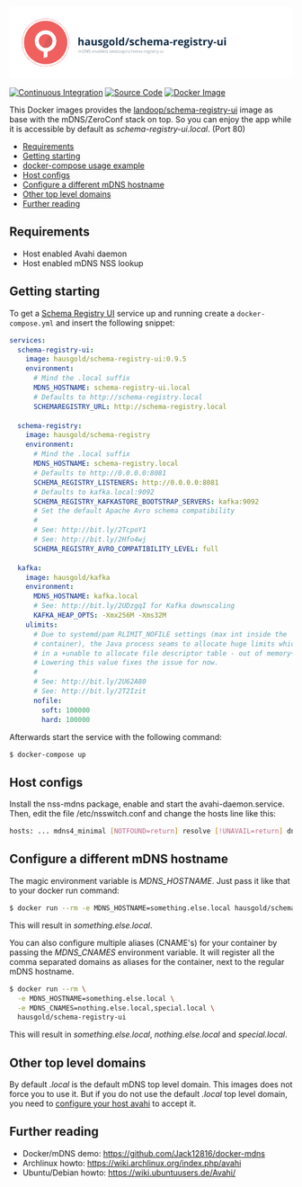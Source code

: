 ![mDNS enabled landoop/schema-registry-ui](https://raw.githubusercontent.com/hausgold/docker-schema-registry-ui/master/docs/assets/project.png)

[![Continuous Integration](https://github.com/hausgold/docker-schema-registry-ui/actions/workflows/package.yml/badge.svg?branch=master)](https://github.com/hausgold/docker-schema-registry-ui/actions/workflows/package.yml)
[![Source Code](https://img.shields.io/badge/source-on%20github-blue.svg)](https://github.com/hausgold/docker-schema-registry-ui)
[![Docker Image](https://img.shields.io/badge/image-on%20docker%20hub-blue.svg)](https://hub.docker.com/r/hausgold/schema-registry-ui/)

This Docker images provides the [landoop/schema-registry-ui](https://hub.docker.com/r/landoop/schema-registry-ui/) image as base
with the mDNS/ZeroConf stack on top. So you can enjoy the app
while it is accessible by default as *schema-registry-ui.local*. (Port 80)

- [Requirements](#requirements)
- [Getting starting](#getting-starting)
- [docker-compose usage example](#docker-compose-usage-example)
- [Host configs](#host-configs)
- [Configure a different mDNS hostname](#configure-a-different-mdns-hostname)
- [Other top level domains](#other-top-level-domains)
- [Further reading](#further-reading)

## Requirements

* Host enabled Avahi daemon
* Host enabled mDNS NSS lookup

## Getting starting

To get a [Schema Registry UI](https://github.com/Landoop/schema-registry-ui)
service up and running create a `docker-compose.yml` and insert the following
snippet:

```yaml
services:
  schema-registry-ui:
    image: hausgold/schema-registry-ui:0.9.5
    environment:
      # Mind the .local suffix
      MDNS_HOSTNAME: schema-registry-ui.local
      # Defaults to http://schema-registry.local
      SCHEMAREGISTRY_URL: http://schema-registry.local

  schema-registry:
    image: hausgold/schema-registry
    environment:
      # Mind the .local suffix
      MDNS_HOSTNAME: schema-registry.local
      # Defaults to http://0.0.0.0:8081
      SCHEMA_REGISTRY_LISTENERS: http://0.0.0.0:8081
      # Defaults to kafka.local:9092
      SCHEMA_REGISTRY_KAFKASTORE_BOOTSTRAP_SERVERS: kafka:9092
      # Set the default Apache Avro schema compatibility
      #
      # See: http://bit.ly/2TcpoY1
      # See: http://bit.ly/2Hfo4wj
      SCHEMA_REGISTRY_AVRO_COMPATIBILITY_LEVEL: full

  kafka:
    image: hausgold/kafka
    environment:
      MDNS_HOSTNAME: kafka.local
      # See: http://bit.ly/2UDzgqI for Kafka downscaling
      KAFKA_HEAP_OPTS: -Xmx256M -Xms32M
    ulimits:
      # Due to systemd/pam RLIMIT_NOFILE settings (max int inside the
      # container), the Java process seams to allocate huge limits which result
      # in a +unable to allocate file descriptor table - out of memory+ error.
      # Lowering this value fixes the issue for now.
      #
      # See: http://bit.ly/2U62A80
      # See: http://bit.ly/2T2Izit
      nofile:
        soft: 100000
        hard: 100000
```

Afterwards start the service with the following command:

```bash
$ docker-compose up
```

## Host configs

Install the nss-mdns package, enable and start the avahi-daemon.service. Then,
edit the file /etc/nsswitch.conf and change the hosts line like this:

```bash
hosts: ... mdns4_minimal [NOTFOUND=return] resolve [!UNAVAIL=return] dns ...
```

## Configure a different mDNS hostname

The magic environment variable is *MDNS_HOSTNAME*. Just pass it like that to
your docker run command:

```bash
$ docker run --rm -e MDNS_HOSTNAME=something.else.local hausgold/schema-registry-ui
```

This will result in *something.else.local*.

You can also configure multiple aliases (CNAME's) for your container by
passing the *MDNS_CNAMES* environment variable. It will register all the comma
separated domains as aliases for the container, next to the regular mDNS
hostname.

```bash
$ docker run --rm \
  -e MDNS_HOSTNAME=something.else.local \
  -e MDNS_CNAMES=nothing.else.local,special.local \
  hausgold/schema-registry-ui
```

This will result in *something.else.local*, *nothing.else.local* and
*special.local*.

## Other top level domains

By default *.local* is the default mDNS top level domain. This images does not
force you to use it. But if you do not use the default *.local* top level
domain, you need to [configure your host avahi][custom_mdns] to accept it.

## Further reading

* Docker/mDNS demo: https://github.com/Jack12816/docker-mdns
* Archlinux howto: https://wiki.archlinux.org/index.php/avahi
* Ubuntu/Debian howto: https://wiki.ubuntuusers.de/Avahi/

[custom_mdns]: https://wiki.archlinux.org/index.php/avahi#Configuring_mDNS_for_custom_TLD
